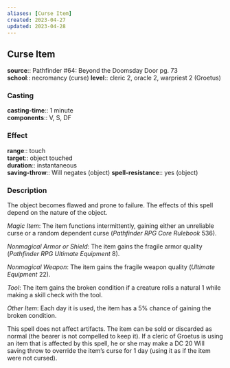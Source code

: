 ```yaml
---
aliases: [Curse Item]
created: 2023-04-27
updated: 2023-04-28
---
```


## Curse Item

**source**:: Pathfinder \#64: Beyond the Doomsday Door pg. 73  
**school**:: necromancy (curse)
**level**:: cleric 2, oracle 2, warpriest 2 (Groetus)

### Casting

**casting-time**:: 1 minute  
**components**:: V, S, DF

### Effect

**range**:: touch  
**target**:: object touched  
**duration**:: instantaneous  
**saving-throw**:: Will negates (object)
**spell-resistance**:: yes (object)

### Description

The object becomes flawed and prone to failure. The effects of this spell depend on the nature of the object.  
  
*Magic Item*: The item functions intermittently, gaining either an unreliable curse or a random dependent curse (*Pathfinder RPG Core Rulebook* 536).  
  
*Nonmagical Armor or Shield*: The item gains the fragile armor quality (*Pathfinder RPG Ultimate Equipment* 8).  
  
*Nonmagical Weapon*: The item gains the fragile weapon quality (*Ultimate Equipment* 22).  
  
*Tool*: The item gains the broken condition if a creature rolls a natural 1 while making a skill check with the tool.  
  
*Other Item*: Each day it is used, the item has a 5% chance of gaining the broken condition.  
  
This spell does not affect artifacts. The item can be sold or discarded as normal (the bearer is not compelled to keep it). If a cleric of Groetus is using an item that is affected by this spell, he or she may make a DC 20 Will saving throw to override the item’s curse for 1 day (using it as if the item were not cursed).
